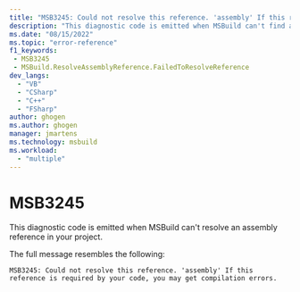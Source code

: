 ```yaml
---
title: "MSB3245: Could not resolve this reference. 'assembly' If this reference is required by your code, you may get compilation errors."
description: "This diagnostic code is emitted when MSBuild can't find an assembly referenced in your project."
ms.date: "08/15/2022"
ms.topic: "error-reference"
f1_keywords:
 - MSB3245
 - MSBuild.ResolveAssemblyReference.FailedToResolveReference
dev_langs:
  - "VB"
  - "CSharp"
  - "C++"
  - "FSharp"
author: ghogen
ms.author: ghogen
manager: jmartens
ms.technology: msbuild
ms.workload:
  - "multiple"
---
```

# MSB3245

This diagnostic code is emitted when MSBuild can't resolve an assembly reference in your project.

The full message resembles the following:

```output
MSB3245: Could not resolve this reference. 'assembly' If this reference is required by your code, you may get compilation errors.
```

